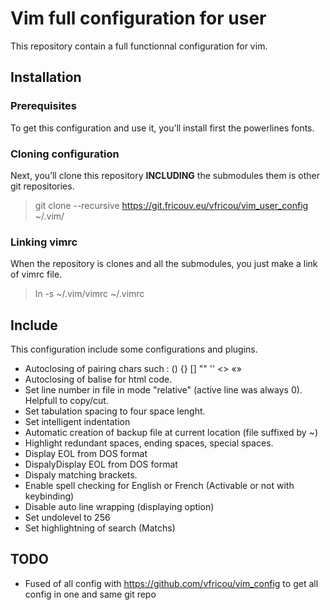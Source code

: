 Vim full configuration for user
======

This repository contain a full functionnal configuration for vim.

## Installation

### Prerequisites
To get this configuration and use it, you’ll install first the powerlines fonts.

### Cloning configuration
Next, you’ll clone this repository **INCLUDING** the submodules them is other git repositories.
> git clone --recursive https://git.fricouv.eu/vfricou/vim_user_config ~/.vim/

### Linking vimrc
When the repository is clones and all the submodules, you just make a link of vimrc file.
> ln -s ~/.vim/vimrc ~/.vimrc

## Include
This configuration include some configurations and plugins.
- Autoclosing of pairing chars such : () {} [] "" '' <> «»
- Autoclosing of balise for html code.
- Set line number in file in mode "relative" (active line was always 0). Helpfull to copy/cut.
- Set tabulation spacing to four space lenght.
- Set intelligent indentation
- Automatic creation of backup file at current location (file suffixed by ~)
- Highlight redundant spaces, ending spaces, special spaces.
- Display EOL from DOS format
- DispalyDisplay EOL from DOS format
- Dispaly matching brackets.
- Enable spell checking for English or French (Activable or not with keybinding)
- Disable auto line wrapping (displaying option)
- Set undolevel to 256
- Set highlightning of search (Matchs)

## TODO
- Fused of all config with https://github.com/vfricou/vim_config to get all config in one and same git repo

